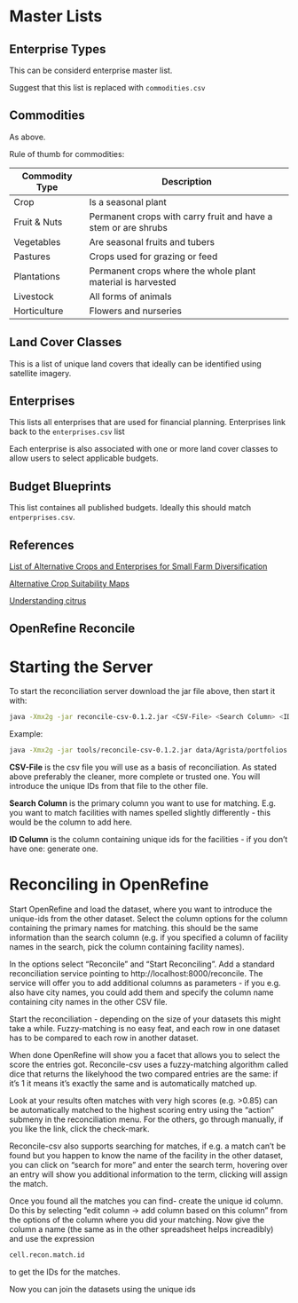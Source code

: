 # Master Lists

## Enterprise Types

This can be considerd enterprise master list.

Suggest that this list is replaced with ```commodities.csv```

## Commodities

As above.

Rule of thumb for commodities:

| Commodity Type | Description |
| --- | --- | 
| Crop | Is a seasonal plant |
| Fruit & Nuts | Permanent crops with carry fruit and have a stem or are shrubs |
| Vegetables | Are seasonal fruits and tubers |
| Pastures | Crops used for grazing or feed |
| Plantations | Permanent crops where the whole plant material is harvested |
| Livestock | All forms of animals |
| Horticulture | Flowers and nurseries |

## Land Cover Classes

This is a list of unique land covers that ideally can be identified using satellite imagery.

## Enterprises

This lists all enterprises that are used for financial planning. Enterprises link back to the ```enterprises.csv``` list

Each enterprise is also associated with one or more land cover classes to allow users to select applicable budgets.

## Budget Blueprints

This list containes all published budgets. Ideally this should match ```entperprises.csv```.

## References

[List of Alternative Crops and Enterprises for Small Farm Diversification](https://www.nal.usda.gov/afsic/list-alternative-crops-and-enterprises-small-farm-diversification)

[Alternative Crop Suitability Maps](http://www.isws.illinois.edu/data/altcrops/cropreq.asp?pid=&Suit=&suitVal=&ordrBy=&fp=croplist&letter=C&nmeType=cmn&c=&QStr=pid%3D%26Suit%3D%26suitVal%3D%26ordrBy%3D%26fp%3Dcroplist%26letter%3DC%26nmeType%3Dcmn%26c%3D%26QStr%3Dcrop%253D964%2526fp%253Dcroplist%2526letter%253DC%2526nmeType%253Dcmn%26mapselect%gd3Do%26submit%3DSubmit%26crop%3D964&mapselect=gd&submit=Submit&crop=964&m=met)

[Understanding citrus](http://www.farmersweekly.co.za/farm-basics/how-to-crop-production/understanding-citrus-2/)

## OpenRefine Reconcile

# Starting the Server

To start the reconciliation server download the jar file above, then start it with:

```bash
java -Xmx2g -jar reconcile-csv-0.1.2.jar <CSV-File> <Search Column> <ID Column>
```

Example:

```bash
java -Xmx2g -jar tools/reconcile-csv-0.1.2.jar data/Agrista/portfolios.csv name uuid
```

**CSV-File** is the csv file you will use as a basis of reconciliation. As stated above preferably the cleaner, more complete or trusted one. You will introduce the unique IDs from that file to the other file.

**Search Column** is the primary column you want to use for matching. E.g. you want to match facilities with names spelled slightly differently - this would be the column to add here.

**ID Column** is the column containing unique ids for the facilities - if you don’t have one: generate one.

# Reconciling in OpenRefine

Start OpenRefine and load the dataset, where you want to introduce the unique-ids from the other dataset. Select the column options for the column containing the primary names for matching. this should be the same information than the search column (e.g. if you specified a column of facility names in the search, pick the column containing facility names).

In the options select “Reconcile” and “Start Reconciling”. Add a standard reconciliation service pointing to http://localhost:8000/reconcile. The service will offer you to add additional columns as parameters - if you e.g. also have city names, you could add them and specify the column name containing city names in the other CSV file.

Start the reconciliation - depending on the size of your datasets this might take a while. Fuzzy-matching is no easy feat, and each row in one dataset has to be compared to each row in another dataset.

When done OpenRefine will show you a facet that allows you to select the score the entries got. Reconcile-csv uses a fuzzy-matching algorithm called dice that returns the likelyhood the two compared entries are the same: if it’s 1 it means it’s exactly the same and is automatically matched up.

Look at your results often matches with very high scores (e.g. >0.85) can be automatically matched to the highest scoring entry using the “action” submeny in the reconciliation menu. For the others, go through manually, if you like the link, click the check-mark.

Reconcile-csv also supports searching for matches, if e.g. a match can’t be found but you happen to know the name of the facility in the other dataset, you can click on “search for more” and enter the search term, hovering over an entry will show you additional information to the term, clicking will assign the match.

Once you found all the matches you can find- create the unique id column. Do this by selecting “edit column -> add column based on this column” from the options of the column where you did your matching. Now give the column a name (the same as in the other spreadsheet helps increadibly) and use the expression

```bash
cell.recon.match.id
```

to get the IDs for the matches.

Now you can join the datasets using the unique ids